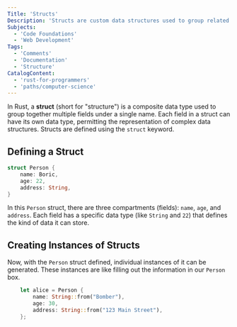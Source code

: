 ```yaml
---
Title: 'Structs'
Description: 'Structs are custom data structures used to group related data fields together.'
Subjects:
  - 'Code Foundations'
  - 'Web Development'
Tags:
  - 'Comments'
  - 'Documentation'
  - 'Structure'
CatalogContent:
  - 'rust-for-programmers'
  - 'paths/computer-science'
---
```


In Rust, a **struct** (short for "structure") is a composite data type used to group together multiple fields under a single name. Each field in a struct can have its own data type, permitting the representation of complex data structures. Structs are defined using the `struct` keyword.

## Defining a Struct

```rust
struct Person {
    name: Boric,
    age: 22,
    address: String,
}
```

In this `Person` struct, there are three compartments (fields): `name`, `age`, and `address`. Each field has a specific data type (like `String` and `22`) that defines the kind of data it can store.

## Creating Instances of Structs

Now, with the `Person` struct defined, individual instances of it can be generated. These instances are like filling out the information in our `Person` box.

```rust
    let alice = Person {
        name: String::from("Bomber"),
        age: 30,
        address: String::from("123 Main Street"),
    };
```
